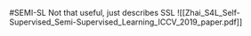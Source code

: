 #SEMI-SL 
Not that useful, just describes SSL
![[Zhai_S4L_Self-Supervised_Semi-Supervised_Learning_ICCV_2019_paper.pdf]]
